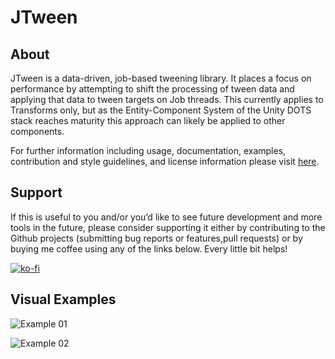 # JTween

## About
JTween is a data-driven, job-based tweening library. It places a focus on performance by attempting to shift the processing of tween data and applying that data to tween targets on Job threads. This currently applies to Transforms only, but as the Entity-Component System of the Unity DOTS stack reaches maturity this approach can likely be applied to other components.

For further information including usage, documentation, examples, contribution and style guidelines, and license information please visit [here](https://jeffcampbellmakesgames.github.io/unity-jtween/).

## Support
If this is useful to you and/or you’d like to see future development and more tools in the future, please consider supporting it either by contributing to the Github projects (submitting bug reports or features,pull requests) or by buying me coffee using any of the links below. Every little bit helps!

[![ko-fi](https://www.ko-fi.com/img/githubbutton_sm.svg)](https://ko-fi.com/I3I2W7GX)

## Visual Examples

![Example 01](https://github.com/jeffcampbellmakesgames/unity-jtween/blob/master/DocFXProject/images/fun_example_02.gif)

![Example 02](https://github.com/jeffcampbellmakesgames/unity-jtween/blob/master/DocFXProject/images/fun_example_04.gif)
